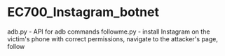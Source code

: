 # EC700_Instagram_botnet

adb.py - API for adb commands
followme.py - install Instagram on the victim's phone with correct permissions, navigate to the attacker's page, follow
